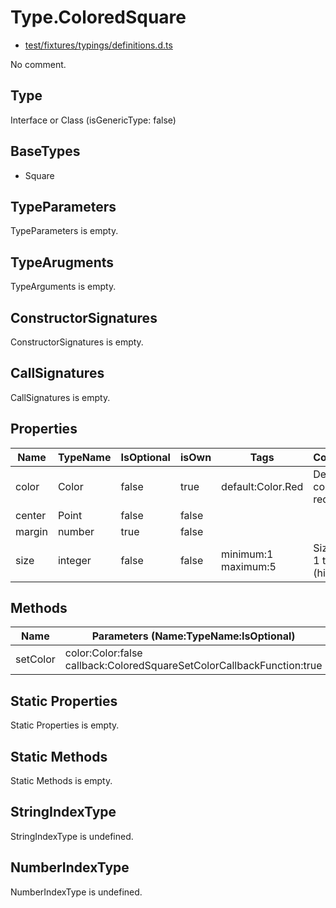 # Type.ColoredSquare

* [test/fixtures/typings/definitions.d.ts](/test/fixtures/typings/definitions.d.ts#L34)

No comment.

## Type

Interface or Class (isGenericType: false)

## BaseTypes

* Square

## TypeParameters

TypeParameters is empty.

## TypeArugments

TypeArguments is empty.

## ConstructorSignatures

ConstructorSignatures is empty.

## CallSignatures

CallSignatures is empty.

## Properties

Name|TypeName|IsOptional|isOwn|Tags|Comment
---|---|---|---|---|---
color|Color|false|true|default:Color.Red |Default color is red.
center|Point|false|false||
margin|number|true|false||
size|integer|false|false|minimum:1 maximum:5 |Size from 1 to 5 (highest).

## Methods

Name|Parameters (Name:TypeName:IsOptional)|ReturnTypeName|IsOptional|isOwn|Comment
---|---|---|---|---|---
setColor|color:Color:false callback:ColoredSquareSetColorCallbackFunction:true |void|false|true| 

## Static Properties

Static Properties is empty.

## Static Methods

Static Methods is empty.

## StringIndexType

StringIndexType is undefined.

## NumberIndexType

NumberIndexType is undefined.
